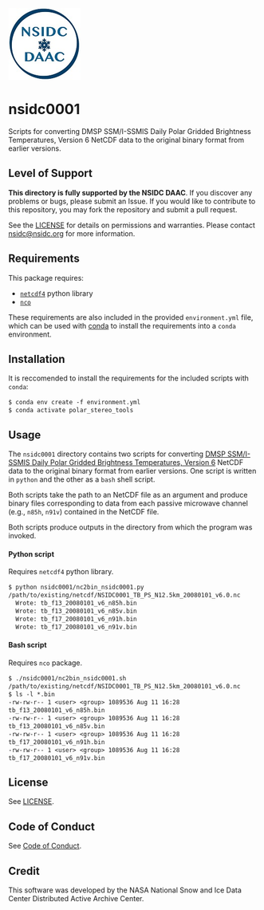 ![NSIDC logo](/images/NSIDC_DAAC_2018_smv2.jpg)

# nsidc0001

Scripts for converting DMSP SSM/I-SSMIS Daily Polar Gridded Brightness Temperatures, Version 6 NetCDF data to the original binary format from earlier versions.

## Level of Support

<b>This directory is fully supported by the NSIDC DAAC</b>. If you discover any problems or
bugs, please submit an Issue. If you would like to contribute to this
repository, you may fork the repository and submit a pull request.

See the [LICENSE](../LICENSE) for details on permissions and warranties. Please
contact nsidc@nsidc.org for more information.

## Requirements

This package requires:
* [`netcdf4`](https://unidata.github.io/netcdf4-python/) python library
* [`nco`](https://github.com/nco/nco)

These requirements are also included in the provided `environment.yml` file,
which can be used with [conda](https://docs.conda.io/en/latest/) to install the
requirements into a `conda` environment.

## Installation

It is reccomended to install the requirements for the included scripts with `conda`:

```
$ conda env create -f environment.yml
$ conda activate polar_stereo_tools
```

## Usage

The `nsidc0001` directory contains two scripts for converting [DMSP SSM/I-SSMIS Daily Polar Gridded Brightness Temperatures, Version 6](https://nsidc.org/data/nsidc-0001) 
NetCDF data to the original binary format from earlier versions. One script is written in `python` and the 
other as a `bash` shell script.

Both scripts take the path to an NetCDF file as an argument and produce
binary files corresponding to data from each passive microwave channel
(e.g., `n85h`, `n91v`) contained in the NetCDF file.

Both scripts produce outputs in the directory from which the program was invoked.

#### Python script

Requires `netcdf4` python library.


```
$ python nsidc0001/nc2bin_nsidc0001.py /path/to/existing/netcdf/NSIDC0001_TB_PS_N12.5km_20080101_v6.0.nc
  Wrote: tb_f13_20080101_v6_n85h.bin
  Wrote: tb_f13_20080101_v6_n85v.bin
  Wrote: tb_f17_20080101_v6_n91h.bin
  Wrote: tb_f17_20080101_v6_n91v.bin
```

#### Bash script

Requires `nco` package.

```
$ ./nsidc0001/nc2bin_nsidc0001.sh /path/to/existing/netcdf/NSIDC0001_TB_PS_N12.5km_20080101_v6.0.nc
$ ls -l *.bin
-rw-rw-r-- 1 <user> <group> 1089536 Aug 11 16:28 tb_f13_20080101_v6_n85h.bin
-rw-rw-r-- 1 <user> <group> 1089536 Aug 11 16:28 tb_f13_20080101_v6_n85v.bin
-rw-rw-r-- 1 <user> <group> 1089536 Aug 11 16:28 tb_f17_20080101_v6_n91h.bin
-rw-rw-r-- 1 <user> <group> 1089536 Aug 11 16:28 tb_f17_20080101_v6_n91v.bin

```

## License

See [LICENSE](../LICENSE).

## Code of Conduct

See [Code of Conduct](../CODE_OF_CONDUCT.md).

## Credit

This software was developed by the NASA National Snow and Ice Data Center Distributed Active Archive Center.
